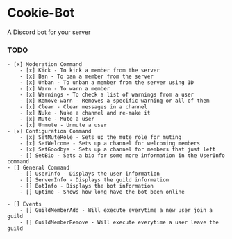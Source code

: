 # Cookie-Bot

A Discord bot for your server

### TODO

    - [x] Moderation Command
        - [x] Kick - To kick a member from the server
        - [x] Ban - To ban a member from the server
        - [x] Unban - To unban a member from the server using ID
        - [x] Warn - To warn a member
        - [x] Warnings - To check a list of warnings from a user
        - [x] Remove-warn - Removes a specific warning or all of them
        - [x] Clear - Clear messages in a channel
        - [x] Nuke - Nuke a channel and re-make it
        - [x] Mute - Mute a user
        - [x] Unmute - Unmute a user
    - [x] Configuration Command
        - [x] SetMuteRole - Sets up the mute role for muting
        - [x] SetWelcome - Sets up a channel for welcoming members
        - [x] SetGoodbye - Sets up a channel for members that just left
        - [] SetBio - Sets a bio for some more information in the UserInfo command
    - [] General Command
        - [] UserInfo - Displays the user information
        - [] ServerInfo - Displays the guild information
        - [] BotInfo - Displays the bot information
        - [] Uptime - Shows how long have the bot been online

    - [] Events
        - [] GuildMemberAdd - Will execute everytime a new user join a guild
        - [] GuildMemberRemove - Will execute everytime a user leave the guild
